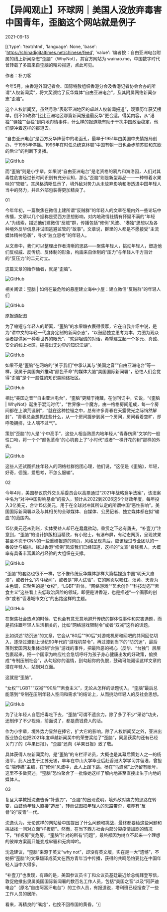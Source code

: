 # 【异闻观止】环球网｜美国人没放弃毒害中国青年，歪脑这个网站就是例子

2021-09-13

[{'type': 'text/html', 'language': None, 'base': 'https://chinadigitaltimes.net/chinese/feed', 'value': '编者按：自由亚洲电台附属的线上新闻杂志“歪脑”（WhyNot），其官方网站为 wainao.me，中国数字时代曾转载了多篇来自歪脑的精彩报道，点此可见。

作者：补刀客

今年5月，由香港外国记者会、国际特赦组织香港分会及香港记者协会合办的所谓“人权新闻奖”，将大奖颁给了反华媒体“自由亚洲电台”，及其附属网络新闻杂志“歪脑”。

这个人权新闻奖，虽然号称“表彰亚洲地区的卓越人权新闻报道”，观察历年获奖榜单，倒不如改称“比比亚洲地区哪篇新闻报道最反华”更合适，得奖内容，从“港独”“疆独”“台独”到内地舆情事件，什么样的报道能有助于干扰中国政治稳定，他们便冲着这样的报道去。

“自由亚洲电台”是西方反华阵营中的老面孔，最早于1951年由美国中央情报局创办，于1955年停播。1996年在时任总统克林顿“中国有朝一日也会步前苏联和东欧的后尘”的判断下复播。

![GitHub](https://chinadigitaltimes.net/chinese/files/2021/09/image-1631516293363.png)

而“歪脑”则是小字辈。如果说“自由亚洲电台”是老资格的鸦片和海洛因，人们对其毒性危害经过长时间识别有充分认知，那么“歪脑”则是新型毒品——一种带着水果味的“软糖”。其风格清晰显示了，境外敌对势力从未放弃影响和渗透进中国年轻人当中的努力，并且外部包装得更加精良了。

01

今年年初，一篇聚焦在微信上建所谓“反贼群”的年轻人的文章在境内外一些论坛中传播，文章以几个据称是受西方思想影响，对内地政情社情有怀疑不满的“年轻人”为线索，描述他们建微信“反贼”群，传播包括“修例”风波、“港独”思想以及各种境外反华信息并试图逃避监管的“故事”。文章说，群里的人都是不愿接受“主流媒体精神恐袭”，寻求“独立思考”的年轻人。

从文章中，我们可以整理出作者清晰的思路——聚焦年轻人，挑动年轻人，塑造他们反权威、反传统、反体制的形象，构画来自体制的“压力”与年轻人千方百计的“反压力”的二元对立。

这篇文章的始作俑者，就是“歪脑”。

![GitHub](https://chinadigitaltimes.net/chinese/files/2021/09/image-1631516484033.png)

相关阅读：歪脑 | 如何在最危险的悬崖建立海中小屋：建立微信“反贼群”的年轻人们

![GitHub](https://chinadigitaltimes.net/chinese/files/2021/02/post-662498-602229b4d3143.png)

 原报道配图 

为了缩短与年轻人的距离，“歪脑”的水果糖衣裹得很厚，它在自我介绍中说，是为“讲中文的年轻一代度身定制的新闻杂志”，“以鼓励独立思考为本，力图为观众读者提供另一种看世界的眼光”，“欢迎坦诚的对话，希望建立起一个多元、真诚、安全的线上社区，碰撞出无边界的知识江湖”。

![GitHub](https://chinadigitaltimes.net/chinese/files/2021/09/image-1631516540921.png)

如果不是“歪脑”在网站的“关于我们”中承认其与“美国之音”“自由亚洲电台”等一样，隶属于美国向外推动“颜色革命”的媒体大脑“美国国际新闻署”，恐怕人们会觉得“歪脑”是个一般性的知识类网络社区。

![GitHub](https://chinadigitaltimes.net/chinese/files/2021/09/image-1631516553718.png)

相比“美国之音”“自由亚洲电台”，“歪脑”更精于掩藏，在创刊词中，它说，“《歪脑 | WhyNot》诞生于混沌时代”，“世界像一个魔方，由一格格房间组成，每一个房间都在上演荒诞剧”，“就在这种拉锯之中，总有许多青春在天露微光之际悄然解封”，“青春总会想抓住些什么，从一个房间踱步到另一个房间，房间看着空旷，却呼吸拥挤，让人喘不过气”。

策划“歪脑”的人是“个中高手”，这些人相当熟悉内地年轻人“青春伤痛”文学的一般性口吻，将一个个“颜色革命”的心机套上了“小时代”或者“一棵开花的树”那样的外衣。

![GitHub](https://chinadigitaltimes.net/chinese/files/2021/09/image-1631516569437.png)

这些人还试图抓住年轻人的网络社群抱团心理，他们说，“这便是《歪脑》，年轻，好奇，倔强，爱思考，不怎么服输”。

02

今年4月，美国参议院外交关系委员会以高票通过“2021年战略竞争法案”，该法案中名为“对冲中国影响基金”的投入，预计从2022到2026这5个财政年度，每年投入3亿美元，合计15亿美元，用于在全球对冲其所认定的所谓中国“恶性影响”。美国国际新闻署以及与其相关的全球媒体、自媒体、公民记者、独立媒体都在拟“输血”的范围内。

15亿美元还未到账，实体受益人却已在蠢蠢欲动。重赏之下必有勇夫，“补壹刀”注意到，“歪脑”的设计排版相当精致，有小贴士，有瀑布屏，有动态网页，呈现效果甚至不次于CNN的一些重磅报道的网页，风格呈现背后，应该经过专业团队的一番设计与编排。经过香港“修例”风波我们已经知道，这样的“文宣”费钱费人，大概率有具备丰富舆论战经验的大组织在支撑。

![GitHub](https://chinadigitaltimes.net/chinese/files/2021/09/image-1631516623677.png)

“歪脑”的套路也很不一样，它不像传统反华媒体那样大篇幅捏造中国“明天大崩溃”，或者什么“内斗秘闻”，或者是“非人试验”，它的网页以粉红、淡黄、天青为主色调，它聚焦的是“女权”，“LGBT”群体，“网络游戏”“艺术创作”“科技动态”“素食主义”这些看上去低政治风险的领域，即便是讲香港，也是描述“一个画家的创作”或者“香港城市文化”的出路这样的主题。

![GitHub](https://chinadigitaltimes.net/chinese/files/2021/09/image-1631516646385.png)

在聚焦社会热点的时候，它也会有意无意地避开传统的群体性事件和灾害选题，而是抓住跟年轻人生活相关的，比如“网络游戏限制令”或者“双减”这样的话题。

比如讲述“防沉迷”的文章，它会从“80后”“90后”对游戏机房和网吧的共同回忆切入，逐渐过渡到上世纪90年代的“游戏机禁令”，再过渡到当下的“防沉迷”，最后落到爱国网友集体抵制“台独”游戏的事件，把最险恶的祸心（反华、“台独”）层层包裹起来，把一个国家为响应社会急切呼吁为孩子身心健康出发的好政策，偷换成“专制压制社会”，从勾起你的温情，到勾起你的仇恨，鼓动可能阅读这样文章的潜在年轻人，站到对立面。

这就是“歪脑”。

“女权”“LGBT”“双减”“90后”“素食主义”，无论从怎样的话题切入，“歪脑”最后总能落到“专制在压制年轻人空间和需求”的结论上，从而挑动年轻人的反社会思想。

![GitHub](https://chinadigitaltimes.net/chinese/files/2021/09/image-1631516696133.png)

为了让年轻人自愿把毒吃下去，“歪脑”可谓不遗余力，除了多了不少“采访”功夫，还制作了不少视频，前面说了，都是费钱费人的活。

作为小字辈，境外势力显然在捧它，扩大它的影响。除了人权新闻奖之外，亚洲出版业协会也把2021年度卓越新闻奖中的荣誉奖给了“歪脑”，同届获奖的还有已经关门了的《苹果日报》，“歪脑”还向《苹果日报》致了敬。

具体获得人权新闻奖的，是“歪脑”的专栏评论员，大概也是其幕后策划人之一的杨洁平，此人出生于江苏无锡，早年在中山大学毕业后赴香港大学学习并留港，曾担任“端传媒”主编，在“修例”风波中，此人上蹿下跳。杨在“马蜂窝”上仍留有账号，这里不多做赘述。“歪脑”恐怕聚合了一批像她这样了解内地甚至直接出生于内地的媒体人。

03

复旦大学教授沈逸告诉“补壹刀”，“歪脑”的出现说明，境外敌对势力的思路在转变，由鼓动年轻人直接“造反”，转而试图把年轻人的思路带歪，培养有“反骨”的“废青”一代。

沈逸认为，无论这样的网站给中国提出了什么问题和挑战，最终都要给这些问题和挑战找一间对立面“样板房”。然而，在当下西方社会内部分裂疫情加剧的情况下，“样板房”变危房，“歪脑”针对的所有“问题”，最终都因为树立不起来一个理想的彼岸方案而只能变成牢骚和无病呻吟。

沈逸建议，“歪脑”来源于英文“why not”，却没有英文版，实在是一大“遗憾”，不妨把“歪脑”的文章翻译成英文在西方青年当中传播，获得的共鸣恐怕要比在中国年轻人当中大得多。

“补壹刀”也发现，有趣的是，美国参议员卡丁和众议员基廷最近给总统拜登写信，敦促他撤出隶属美国国际新闻署的数百名工作人员，包括“美国之音”以及“阿萨迪电台”（原名“自由阿富汗电台”）的工作人员，有报道说，塔利班已经搜查了一些工作人员的居所。

看来，再精良的“嘴炮”，也挽不回帝国的黄昏。'}]
